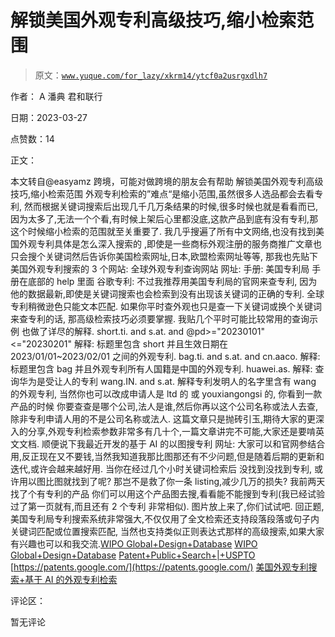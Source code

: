 # 解锁美国外观专利高级技巧,缩小检索范围

> 原文：[`www.yuque.com/for_lazy/xkrm14/ytcf0a2usrgxdlh7`](https://www.yuque.com/for_lazy/xkrm14/ytcf0a2usrgxdlh7)

作者： A 潘典 君和联行

日期：2023-03-27

点赞数：14

正文：

本文转自@easyamz 跨境，可能对做跨境的朋友会有帮助 解锁美国外观专利高级技巧,缩小检索范围 外观专利检索的”难点“是缩小范围,虽然很多人选品都会去看专利, 然而根据关键词搜索后出现几千几万条结果的时候,很多时候也就是看看而已,因为太多了,无法一个个看,有时候上架后心里都没底,这款产品到底有没有专利,那这个时候缩小检索的范围就至关重要了. 我几乎搜遍了所有中文网络,也没有找到美国外观专利具体是怎么深入搜索的 ,即使是一些商标外观注册的服务商推广文章也只会搜个关键词然后告诉你美国检索网址,日本,欧盟检索网址等等, 那我也先贴下 美国外观专利搜索的 3 个网站: 全球外观专利查询网站 网址: 手册: 美国专利局 手册在底部的 help 里面 谷歌专利: 不过我推荐用美国专利局的官网来查专利, 因为他的数据最新,即使是关键词搜索也会检索到没有出现该关键词的正确的专利. 全球专利稍微逊色只能文本匹配. 如果你平时查外观也只是查一下关键词或换个关键词来查专利的话, 那高级检索技巧必须要掌握. 我贴几个平时可能比较常用的查询示例 也做了详尽的解释. short.ti. and s.at. and @pd>="20230101"<="20230201" 解释: 标题里包含 short 并且生效日期在 2023/01/01~2023/02/01 之间的外观专利. bag.ti. and s.at. and cn.aaco. 解释: 标题里包含 bag 并且外观专利所有人国籍是中国的外观专利. huawei.as. 解释: 查询华为是受让人的专利 wang.IN. and s.at. 解释专利发明人的名字里含有 wang 的外观专利, 当然你也可以改成申请人是 ltd 的 或 youxiangongsi 的, 你看到一款产品的时候 你要查查是哪个公司,法人是谁,然后你再以这个公司名称或法人去查,除非专利申请人用的不是公司名称或法人. 这篇文章只是抛砖引玉,期待大家的更深入的分享,外观专利检索参数非常多有几十个,一篇文章讲完不可能,大家还是要啃英文文档. 顺便说下我最近开发的基于 AI 的以图搜专利 网址: 大家可以和官网参结合用,反正现在又不要钱,当然我知道我那比图那还有不少问题,但是随着后期的更新和迭代,或许会越来越好用. 当你在经过几个小时关键词检索后 没找到没找到专利, 或许用以图比图就找到了呢? 那岂不是救了你一条 listing,减少几万的损失? 我前两天找了个有专利的产品 你们可以用这个产品图去搜,看看能不能搜到专利(我已经试验过了第一页就有,而且还有 2 个专利 非常相似). 图片放上来了,你们试试吧. 回正题,美国专利局专利搜索系统非常强大,不仅仅用了全文检索还支持段落段落或句子内关键词匹配或位置搜索匹配, 当然也支持类似正则表达式那样的高级搜索,如果大家有兴趣也可以和我交流.[WIPO Global+Design+Database](https://www3.wipo.int/designdb/en/design_search?continueFlag=9cf71944034535d667a60ca77f7f8b71) [WIPO Global+Design+Database](https://www3.wipo.int/designdb/en/index.jsp) [Patent+Public+Search+|+USPTO](https://ppubs.uspto.gov/pubwebapp/?continueFlag=9cf71944034535d667a60ca77f7f8b71) [https://patents.google.com/](https://patents.google.com/) [美国外观专利搜索+基于 AI 的外观专利检索](https://www.easyamz.cn/patents/us/design/?continueFlag=9cf71944034535d667a60ca77f7f8b71)

评论区：

暂无评论

